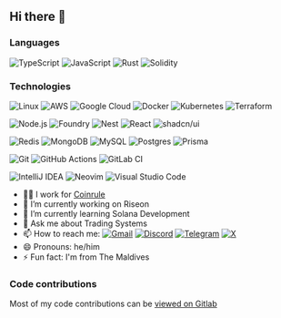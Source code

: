 ## Hi there 👋

### Languages
![TypeScript](https://img.shields.io/badge/-TypeScript-000?&logo=TypeScript)
![JavaScript](https://img.shields.io/badge/-JavaScript-000?&logo=JavaScript)
![Rust](https://img.shields.io/badge/-Rust-000?&logo=Rust)
![Solidity](https://img.shields.io/badge/-Solidity-000?&logo=Solidity)

### Technologies
![Linux](https://img.shields.io/badge/-Linux-000?&logo=Linux)
![AWS](https://img.shields.io/badge/-AWS-000?&logo=Amazon-AWS&logoColor=F90)
![Google Cloud](https://img.shields.io/badge/Google%20Cloud-000?logo=google-cloud)
![Docker](https://img.shields.io/badge/-Docker-000?&logo=Docker)
![Kubernetes](https://img.shields.io/badge/-Kubernetes-000?&logo=Kubernetes)
![Terraform](https://img.shields.io/badge/-Terraform-000?&logo=Terraform)

![Node.js](https://img.shields.io/badge/-Node.js-000?&logo=node.js)
![Foundry](https://custom-icon-badges.demolab.com/badge/Foundry-000?logo=foundry)
![Nest](https://img.shields.io/badge/Nest.js-000?logo=nestjs)
![React](https://img.shields.io/badge/-React-000?&logo=React)
![shadcn/ui](https://img.shields.io/badge/shadcn%2Fui-000?logo=shadcnui)

![Redis](https://img.shields.io/badge/-Redis-000?&logo=Redis)
![MongoDB](https://img.shields.io/badge/-MongoDB-000?&logo=MongoDB)
![MySQL]()
![Postgres]()
![Prisma]()

![Git]()
![GitHub Actions]()
![GitLab CI]()

![IntelliJ IDEA]()
![Neovim]()
![Visual Studio Code]()


- 👨‍💻 I work for [Coinrule](https://coinrule.com)
- 🔭 I’m currently working on Riseon
- 🌱 I’m currently learning Solana Development
- 💬 Ask me about Trading Systems
- 📫 How to reach me: [![Gmail](https://img.shields.io/badge/Gmail-D14836?logo=gmail&logoColor=white)](mailto:abdulla.faraz@gmail.com) [![Discord](https://img.shields.io/badge/Discord-%235865F2.svg?&logo=discord&logoColor=white)](https://discordapp.com/users/abdulla_faraz) [![Telegram](https://img.shields.io/badge/Telegram-2CA5E0?logo=telegram&logoColor=white)](https://t.me/abdullafaraz) [![X](https://img.shields.io/badge/X-%23000000.svg?logo=X&logoColor=white)](https://x.com/riseon_dev)
- 😄 Pronouns: he/him
- ⚡ Fun fact: I'm from The Maldives

### Code contributions
Most of my code contributions can be [viewed on Gitlab](https://gitlab.com/n3m6)
